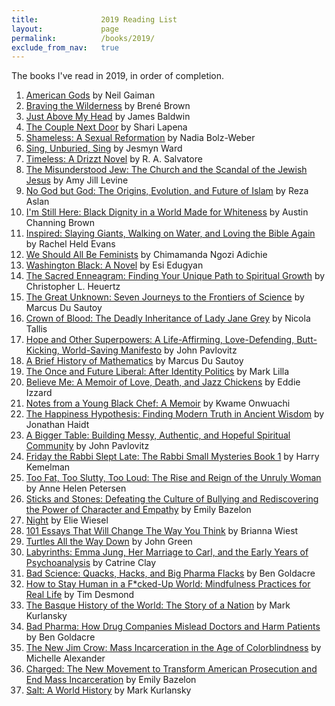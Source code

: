 ```yaml
---
title:              2019 Reading List
layout:             page
permalink:          /books/2019/
exclude_from_nav:   true
---
```


The books I've read in 2019, in order of completion.

1.  [American Gods](https://smile.amazon.com/dp/0380973650/) by Neil Gaiman
2.  [Braving the Wilderness](https://smile.amazon.com/dp/1785041754/) by Bren&eacute; Brown
3.  [Just Above My Head](https://smile.amazon.com/dp/0385334567/) by James Baldwin
4.  [The Couple Next Door](https://smile.amazon.com/dp/B01BD1SUBU/) by Shari Lapena
5.  [Shameless: A Sexual Reformation](https://smile.amazon.com/dp/B07CWG1719/) by Nadia Bolz-Weber
6.  [Sing, Unburied, Sing](https://smile.amazon.com/dp/B01M9I7CRC/) by Jesmyn Ward
7.  [Timeless: A Drizzt Novel](https://smile.amazon.com/dp/B0756F453K/) by R. A. Salvatore
8.  [The Misunderstood Jew: The Church and the Scandal of the Jewish Jesus](https://smile.amazon.com/Misunderstood-Jew-Church-Scandal-Jewish/dp/0061137782/) by Amy Jill Levine
9.  [No God but God: The Origins, Evolution, and Future of Islam](https://smile.amazon.com/god-but-God-Updated-Evolution/dp/0812982444/) by Reza Aslan
10. [I'm Still Here: Black Dignity in a World Made for Whiteness](https://smile.amazon.com/dp/1524760854/) by Austin Channing Brown
11. [Inspired: Slaying Giants, Walking on Water, and Loving the Bible Again](https://smile.amazon.com/dp/0718022319/) by Rachel Held Evans
12. [We Should All Be Feminists](https://smile.amazon.com/dp/110191176X/) by Chimamanda Ngozi Adichie
13. [Washington Black: A Novel](https://smile.amazon.com/dp/0525521429/) by Esi Edugyan
14. [The Sacred Enneagram: Finding Your Unique Path to Spiritual Growth](https://smile.amazon.com/dp/0310348277/) by Christopher L. Heuertz
15. [The Great Unknown: Seven Journeys to the Frontiers of Science](https://smile.amazon.com/dp/B01IOHQ8P6/) by Marcus Du Sautoy
16. [Crown of Blood: The Deadly Inheritance of Lady Jane Grey](https://smile.amazon.com/dp/B01E9EHVCC/) by Nicola Tallis
17. [Hope and Other Superpowers: A Life-Affirming, Love-Defending, Butt-Kicking, World-Saving Manifesto](https://www.amazon.com/dp/B07CMKY3YD/) by John Pavlovitz
18. [A Brief History of Mathematics](https://www.amazon.com/dp/1408469650) by Marcus Du Sautoy
19. [The Once and Future Liberal: After Identity Politics](https://smile.amazon.com/dp/B06WLQ9W27) by Mark Lilla
20. [Believe Me: A Memoir of Love, Death, and Jazz Chickens](https://smile.amazon.com/dp/B00SI0B9NG) by Eddie Izzard
21. [Notes from a Young Black Chef: A Memoir](https://smile.amazon.com/dp/B07DT1KYYY) by Kwame Onwuachi
22. [The Happiness Hypothesis: Finding Modern Truth in Ancient Wisdom](https://smile.amazon.com/dp/B003E749TE) by Jonathan Haidt
23. [A Bigger Table: Building Messy, Authentic, and Hopeful Spiritual Community](https://www.amazon.com/dp/0664262678/) by John Pavlovitz
24. [Friday the Rabbi Slept Late: The Rabbi Small Mysteries Book 1](https://www.amazon.com/dp/B00ZJZH6XK/) by Harry Kemelman
25. [Too Fat, Too Slutty, Too Loud: The Rise and Reign of the Unruly Woman](https://smile.amazon.com/Too-Fat-Slutty-Loud-Unruly-ebook/dp/B01N6AIDBX/) by Anne Helen Petersen
26. [Sticks and Stones: Defeating the Culture of Bullying and Rediscovering the Power of Character and Empathy](https://smile.amazon.com/dp/B008WOULGE/) by Emily Bazelon
27. [Night](https://smile.amazon.com/dp/B0071VUXXA/) by Elie Wiesel
28. [101 Essays That Will Change The Way You Think](https://smile.amazon.com/dp/B01MYMUGQL/) by Brianna Wiest
29. [Turtles All the Way Down](https://smile.amazon.com/dp/B072SSMC4H/) by John Green
30. [Labyrinths: Emma Jung, Her Marriage to Carl, and the Early Years of Psychoanalysis](https://smile.amazon.com/dp/B01BSIZXWW/) by Catrine Clay
31. [Bad Science: Quacks, Hacks, and Big Pharma Flacks](https://smile.amazon.com/dp/B003VTZTU8/) by Ben Goldacre
32. [How to Stay Human in a F*cked-Up World: Mindfulness Practices for Real Life](https://smile.amazon.com/dp/B07CL41CR6/) by Tim Desmond
33. [The Basque History of the World: The Story of a Nation](https://smile.amazon.com/dp/0140298517) by Mark Kurlansky
34. [Bad Pharma: How Drug Companies Mislead Doctors and Harm Patients](https://smile.amazon.com/dp/B00BAZP9WI) by Ben Goldacre
35. [The New Jim Crow: Mass Incarceration in the Age of Colorblindness](https://smile.amazon.com/dp/B0067NCQVU) by Michelle Alexander
36. [Charged: The New Movement to Transform American Prosecution and End Mass Incarceration](https://smile.amazon.com/dp/B07NSRZR1V) by Emily Bazelon
37. [Salt: A World History](https://smile.amazon.com/dp/B00BPDN33W) by Mark Kurlansky
